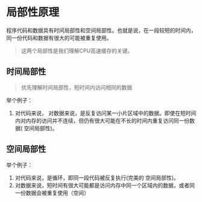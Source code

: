 # 局部性原理
程序代码和数据具有时间局部性和空间局部性。也就是说，在一段较短的时间内，同一份代码和数据有很大的可能被重复使用。
> 这两个局部性是我们理解CPU高速缓存的关键。

## 时间局部性
> 优先理解时间局部性，短时间内访问相同的数据

举个例子：
1. 对代码来说，
对数据来说，是反复访问某一小片区域中的数据。即使在短时间内对内存的访问并不连续，但仍有很大可能在不长的时间内重复访问同一份数据( 空间局部性)。

## 空间局部性
举个例子：
1. 对代码来说，是循环，即同一段代码被反复执行(完美的 空间局部性)。
2. 对数据来说，短时间有很大可能都是访问内存中同一个区域内的数据，或者同一份数据会被重复使用（空间）
